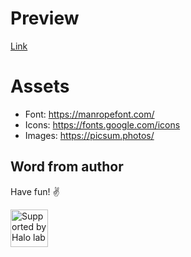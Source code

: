 # Preview

[Link](https://performance-threejs.vercel.app/ 'Link to preview')

# Assets

- Font: https://manropefont.com/
- Icons: https://fonts.google.com/icons
- Images: https://picsum.photos/

## Word from author

Have fun! ✌️

<a href="https://www.halo-lab.com/?utm_source=github">
  <img src="https://dgestran.sirv.com/Images/supported-by-halolab.png" alt="Supported by Halo lab" height="60">
</a>
